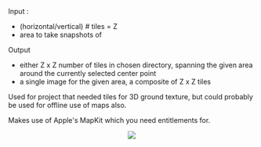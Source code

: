 Input : 
 - (horizontal/vertical) # tiles = Z
 - area to take snapshots of

Output
 - either Z x Z number of tiles in chosen directory, spanning the given area around the currently selected center point
 - a single image for the given area, a composite of Z x Z tiles

Used for project that needed tiles for 3D ground texture, but could probably be used for offline use of maps also.

Makes use of Apple's MapKit which you need entitlements for.

<p align="center">
 <img src="https://github.com/BrunoVandekerkhove/Mirror/blob/master/screenshot.png?raw=true">
</p>